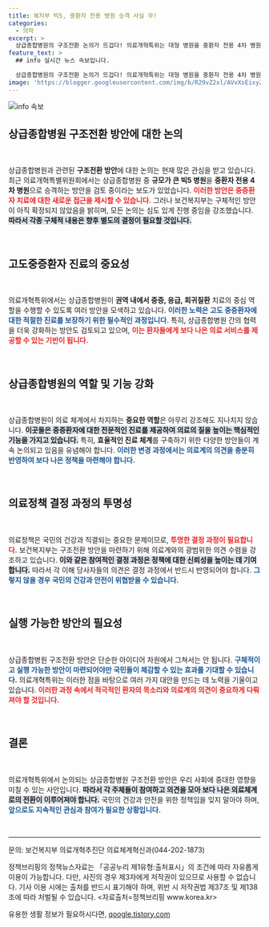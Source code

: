 ```yaml
---
title: 복지부 빅5, 중환자 전용 병원 승격 사실 무!
categories:
  - 의학
excerpt: >
  상급종합병원의 구조전환 논의가 뜨겁다! 의료개혁특위는 대형 병원을 중환자 전용 4차 병원으로 승격하는 방안을 검토 중이다. 구체적인 방안은 아직 미정, 앞으로의 변화에 귀추가 주목된다!
feature_text: >
  ## info 실시간 뉴스 속보입니다.

  상급종합병원의 구조전환 논의가 뜨겁다! 의료개혁특위는 대형 병원을 중환자 전용 4차 병원으로 승격하는 방안을 검토 중이다. 구체적인 방안은 아직 미정, 앞으로의 변화에 귀추가 주목된다!
image: 'https://blogger.googleusercontent.com/img/b/R29vZ2xl/AVvXsEixyZcFfHzMRdzZMjFBmAUKJYCLCGyLL1o632UiGVXcaFdKo_bkvkuCioo0uUKlGfBVcT3P84aROyZIXSBEx3Aw5nCQ3pTgDom1WDC4m8eifvWiAmWEEVb4x6G_l8C0QH225ldMjyaFvpxGEBGNO37VmDTDMHGhJPq73UglMfDca1-0aw/s1600/blogspot.png'
---
```


<p><img src="https://blogger.googleusercontent.com/img/b/R29vZ2xl/AVvXsEixyZcFfHzMRdzZMjFBmAUKJYCLCGyLL1o632UiGVXcaFdKo_bkvkuCioo0uUKlGfBVcT3P84aROyZIXSBEx3Aw5nCQ3pTgDom1WDC4m8eifvWiAmWEEVb4x6G_l8C0QH225ldMjyaFvpxGEBGNO37VmDTDMHGhJPq73UglMfDca1-0aw/s1600/blogspot.png" alt="info 속보" /></p>

<h2 data-ke-size="size26">상급종합병원 구조전환 방안에 대한 논의</h2>

<p data-ke-size="size16">&nbsp;</p>  

<p>상급종합병원과 관련된 <strong>구조전환 방안</strong>에 대한 논의는 현재 많은 관심을 받고 있습니다. 최근 의료개혁특별위원회에서는 상급종합병원 중 <strong>규모가 큰 빅5 병원</strong>을 <strong>중환자 전용 4차 병원</strong>으로 승격하는 방안을 검토 중이라는 보도가 있었습니다. <b><span style="color: #ee2323;">이러한 방안은 중증환자 치료에 대한 새로운 접근을 제시할 수 있습니다.</span></b> 그러나 보건복지부는 구체적인 방안이 아직 확정되지 않았음을 밝히며, 모든 논의는 심도 있게 진행 중임을 강조했습니다. <b><span style="background-color: #21538527;">따라서 각종 구체적 내용은 향후 별도의 결정이 필요할 것입니다.</span></b> </p>

<p data-ke-size="size16">&nbsp;</p>  

<h2 data-ke-size="size26">고도중증환자 진료의 중요성</h2>

<p data-ke-size="size16">&nbsp;</p>  

<p>의료개혁특위에서는 상급종합병원이 <strong>권역 내에서 중증, 응급, 희귀질환</strong> 치료의 중심 역할을 수행할 수 있도록 여러 방안을 모색하고 있습니다. <b><span style="color: #1a5490;">이러한 노력은 고도 중증환자에 대한 적절한 진료를 보장하기 위한 필수적인 과정입니다.</span></b> 특히, 상급종합병원 간의 협력을 더욱 강화하는 방안도 검토되고 있으며, <b><span style="color: #ee2323;">이는 환자들에게 보다 나은 의료 서비스를 제공할 수 있는 기반이 됩니다.</span></b> </p>

<p data-ke-size="size16">&nbsp;</p>  

<h2 data-ke-size="size26">상급종합병원의 역할 및 기능 강화</h2>

<p data-ke-size="size16">&nbsp;</p>  

<p>상급종합병원이 의료 체계에서 차지하는 <strong>중요한 역할</strong>은 아무리 강조해도 지나치지 않습니다. <b><span style="background-color: #21538527;">이곳들은 중증환자에 대한 전문적인 진료를 제공하여 의료의 질을 높이는 핵심적인 기능을 가지고 있습니다.</span></b> 특히, <strong>효율적인 진료 체계</strong>를 구축하기 위한 다양한 방안들이 계속 논의되고 있음을 유념해야 합니다. <b><span style="color: #1a5490;">이러한 변경 과정에서는 의료계의 의견을 충분히 반영하여 보다 나은 정책을 마련해야 합니다.</span></b> </p>

<p data-ke-size="size16">&nbsp;</p>  

<h2 data-ke-size="size26">의료정책 결정 과정의 투명성</h2>

<p data-ke-size="size16">&nbsp;</p>  

<p>의료정책은 국민의 건강과 직결되는 중요한 문제이므로, <b><span style="color: #ee2323;">투명한 결정 과정이 필요합니다.</span></b> 보건복지부는 구조전환 방안을 마련하기 위해 의료계와의 광범위한 의견 수렴을 강조하고 있습니다. <b><span style="background-color: #21538527;">이와 같은 참여적인 결정 과정은 정책에 대한 신뢰성을 높이는 데 기여합니다.</span></b> 따라서 각 이해 당사자들의 의견은 결정 과정에서 반드시 반영되어야 합니다. <b><span style="color: #1a5490;">그렇지 않을 경우 국민의 건강과 안전이 위협받을 수 있습니다.</span></b> </p>

<p data-ke-size="size16">&nbsp;</p>  

<h2 data-ke-size="size26">실행 가능한 방안의 필요성</h2>

<p data-ke-size="size16">&nbsp;</p>  

<p>상급종합병원 구조전환 방안은 단순한 아이디어 차원에서 그쳐서는 안 됩니다. <b><span style="color: #1a5490;">구체적이고 실행 가능한 방안이 마련되어야만 국민들이 체감할 수 있는 효과를 기대할 수 있습니다.</span></b> 의료개혁특위는 이러한 점을 바탕으로 여러 가지 대안을 만드는 데 노력을 기울이고 있습니다. <b><span style="color: #ee2323;">이러한 과정 속에서 적극적인 환자의 목소리와 의료계의 의견이 중요하게 다뤄져야 할 것입니다.</span></b></p>

<p data-ke-size="size16">&nbsp;</p>  

<h2 data-ke-size="size26">결론</h2>

<p data-ke-size="size16">&nbsp;</p>  

<p>의료개혁특위에서 논의되는 상급종합병원 구조전환 방안은 우리 사회에 중대한 영향을 미칠 수 있는 사안입니다. <b><span style="background-color: #21538527;">따라서 각 주체들이 참여하고 의견을 모아 보다 나은 의료체계로의 전환이 이루어져야 합니다.</span></b> 국민의 건강과 안전을 위한 정책임을 잊지 말아야 하며, <b><span style="color: #1a5490;">앞으로도 지속적인 관심과 참여가 필요한 상황입니다.</span></b> </p>

<p data-ke-size="size16">&nbsp;</p>  

<hr>  

<p data-ke-size="size16">문의: 보건복지부 의료개혁추진단 의료체계혁신과(044-202-1873)</p>  

<p data-ke-size="size16">정책브리핑의 정책뉴스자료는 「공공누리 제1유형:출처표시」의 조건에 따라 자유롭게 이용이 가능합니다. 다만, 사진의 경우 제3자에게 저작권이 있으므로 사용할 수 없습니다. 기사 이용 시에는 출처를 반드시 표기해야 하며, 위반 시 저작권법 제37조 및 제138조에 따라 처벌될 수 있습니다. <자료출처=정책브리핑 www.korea.kr></p>  
유용한 생활 정보가 필요하시다면, <a href="https://qoogle.tistory.com" rel="dofollow">qoogle.tistory.com</a>


